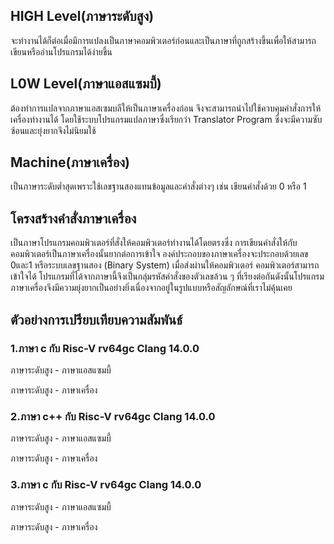 ## HIGH Level(ภาษาระดับสูง)

จะทำงานได้ก็ต่อเมื่อมีการแปลงเป็นภาษาคอมพิวเตอร์ก่อนและเป็นภาษาที่ถูกสร้างขึ้นเพื่อให้สามารถเขียนหรืออ่านโปรแกรมได้ง่ายขึ้น

## L0W Level(ภาษาแอสแซมบี้)

ต้องทำการแปลจากภาษาแอสเซมบลีให้เป็นภาษาเครื่องก่อน จึงจะสามารถนำไปใช้ควบคุมคำสั่งการให้เครื่องทำงานได้ 
โดยใช้ระบบโปรแกรมแปลภาษาซึ่งเรียกว่า Translator Program ซึ่งจะมีความซับซ้อนและยุ่งยากจึงไม่นิยมใช้

## Machine(ภาษาเครื่อง)

เป็นภาษาระดับต่ำสุดเพราะใช้เลขฐานสองแทนข้อมูลและคำสั่งต่างๆ เช่น เขียนคำสั่งด้วย 0 หรือ 1

## โครงสร้างคำสั่งภาษาเครื่อง

เป็นภาษาโปรแกรมคอมพิวเตอร์ที่สั่งให้คอมพิวเตอร์ทำงานได้โดยตรงซึ่ง การเขียนคำสั่งให้กับคอมพิวเตอร์เป็นภาษาเครื่องนั้นยากต่อการเข้าใจ 
องค์ประกอบของภาษาเครื่องจะประกอบด้วยเลข 0และ1 หรือระบบเลขฐานสอง (Binary System)  เมื่อส่งผ่านให้คอมพิวเตอร์ คอมพิวเตอร์สามารถเข้าใจได้ 
โปรแกรมที่ได้จากภาษานี้จึงเป็นกลุ่มรหัสคำสั่งของตัวเลขล้วน ๆ  ที่เรียงต่อกันดังนั้นโปรแกรมภาษาเครื่องจึงมีความยุ่งยากเป็นอย่างยิ่งเนื่องจากอยู่ในรูปแบบหรือสัญลักษณ์ที่เราไม่คุ้นเคย 

## ตัวอย่างการเปรียบเทียบความสัมพันธ์

### 1.ภาษา c กับ Risc-V rv64gc Clang 14.0.0
ภาษาระดับสูง - ภาษาแอสแซมบี้

ภาษาระดับสูง - ภาษาเครื่อง

### 2.ภาษา c++ กับ Risc-V rv64gc Clang 14.0.0
ภาษาระดับสูง - ภาษาแอสแซมบี้

ภาษาระดับสูง - ภาษาเครื่อง

### 3.ภาษา c กับ Risc-V rv64gc Clang 14.0.0
ภาษาระดับสูง - ภาษาแอสแซมบี้

ภาษาระดับสูง - ภาษาเครื่อง
